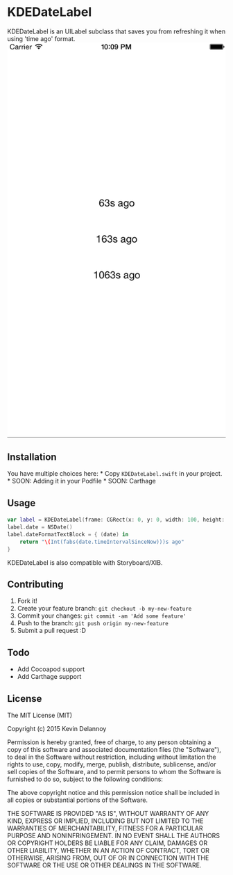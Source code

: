 # KDEDateLabel

KDEDateLabel is an UILabel subclass that saves you from refreshing it when using 'time ago' format.
![Example](example.gif)

## Installation

You have multiple choices here:
    * Copy `KDEDateLabel.swift` in your project.
    * SOON: Adding it in your Podfile
    * SOON: Carthage

## Usage
```swift
var label = KDEDateLabel(frame: CGRect(x: 0, y: 0, width: 100, height: 20))
label.date = NSDate()
label.dateFormatTextBlock = { (date) in
    return "\(Int(fabs(date.timeIntervalSinceNow)))s ago"
}
```

KDEDateLabel is also compatible with Storyboard/XIB.

## Contributing

1. Fork it!
2. Create your feature branch: `git checkout -b my-new-feature`
3. Commit your changes: `git commit -am 'Add some feature'`
4. Push to the branch: `git push origin my-new-feature`
5. Submit a pull request :D

## Todo

* Add Cocoapod support
* Add Carthage support

## License

The MIT License (MIT)

Copyright (c) 2015 Kevin Delannoy

Permission is hereby granted, free of charge, to any person obtaining a copy
of this software and associated documentation files (the "Software"), to deal
in the Software without restriction, including without limitation the rights
to use, copy, modify, merge, publish, distribute, sublicense, and/or sell
copies of the Software, and to permit persons to whom the Software is
furnished to do so, subject to the following conditions:

The above copyright notice and this permission notice shall be included in all
copies or substantial portions of the Software.

THE SOFTWARE IS PROVIDED "AS IS", WITHOUT WARRANTY OF ANY KIND, EXPRESS OR
IMPLIED, INCLUDING BUT NOT LIMITED TO THE WARRANTIES OF MERCHANTABILITY,
FITNESS FOR A PARTICULAR PURPOSE AND NONINFRINGEMENT. IN NO EVENT SHALL THE
AUTHORS OR COPYRIGHT HOLDERS BE LIABLE FOR ANY CLAIM, DAMAGES OR OTHER
LIABILITY, WHETHER IN AN ACTION OF CONTRACT, TORT OR OTHERWISE, ARISING FROM,
OUT OF OR IN CONNECTION WITH THE SOFTWARE OR THE USE OR OTHER DEALINGS IN THE
SOFTWARE.
